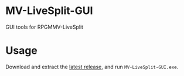 # MV-LiveSplit-GUI
GUI tools for RPGMMV-LiveSplit

# Usage
Download and extract the [latest release](https://github.com/samjones246/MV-LiveSplit-GUI/releases/latest/download/MV-LiveSplit-GUI.zip), and run `MV-LiveSplit-GUI.exe`. 
